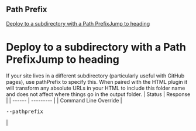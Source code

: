 ## Path Prefix
[Deploy to a subdirectory with a Path PrefixJump to heading](https://www.11ty.dev/docs/config/#deploy-to-a-subdirectory-with-a-path-prefix)
# Deploy to a subdirectory with a Path PrefixJump to heading
If your site lives in a different subdirectory (particularly useful with GitHub pages), use pathPrefix to specify this. When paired with the HTML <base> plugin it will transform any absolute URLs in your HTML to include this folder name and does not affect where things go in the output folder.
| Status | Response  |
| ------ | --------- |
| Command Line Override |<pre lang="json">--pathprefix</pre>|

